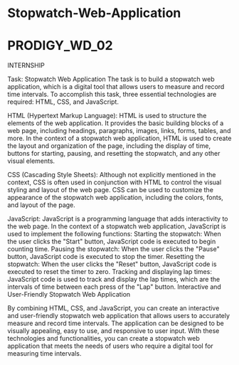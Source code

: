 # Stopwatch-Web-Application
# PRODIGY_WD_02
INTERNSHIP

Task: Stopwatch Web Application
The task is to build a stopwatch web application, which is a digital tool that allows users to measure and record time intervals. To accomplish this task, three essential technologies are required: HTML, CSS, and JavaScript.

HTML (Hypertext Markup Language):
HTML is used to structure the elements of the web application. It provides the basic building blocks of a web page, including headings, paragraphs, images, links, forms, tables, and more. In the context of a stopwatch web application, HTML is used to create the layout and organization of the page, including the display of time, buttons for starting, pausing, and resetting the stopwatch, and any other visual elements.

CSS (Cascading Style Sheets):
Although not explicitly mentioned in the context, CSS is often used in conjunction with HTML to control the visual styling and layout of the web page. CSS can be used to customize the appearance of the stopwatch web application, including the colors, fonts, and layout of the page.

JavaScript:
JavaScript is a programming language that adds interactivity to the web page. In the context of a stopwatch web application, JavaScript is used to implement the following functions:
Starting the stopwatch:  When the user clicks the "Start" button, JavaScript code is executed to begin counting time.
Pausing the stopwatch:  When the user clicks the "Pause" button, JavaScript code is executed to stop the timer.
Resetting the stopwatch:  When the user clicks the "Reset" button, JavaScript code is executed to reset the timer to zero.
Tracking and displaying lap times:   JavaScript code is used to track and display the lap times, which are the intervals of time between each press of the "Lap" button.
                                    Interactive and User-Friendly Stopwatch Web Application

By combining HTML, CSS, and JavaScript, you can create an interactive and user-friendly stopwatch web application that allows users to accurately measure and record time intervals. The application can be designed to be visually appealing, easy to use, and responsive to user input. With these technologies and functionalities, you can create a stopwatch web application that meets the needs of users who require a digital tool for measuring time intervals.
